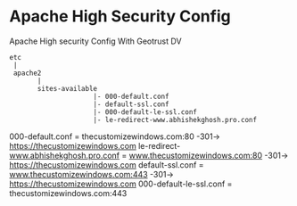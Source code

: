 # Apache High Security Config

Apache High security Config With Geotrust DV

````
etc
 |
 apache2
       |
       sites-available
                     |- 000-default.conf
                     |- default-ssl.conf
                     |- 000-default-le-ssl.conf
                     |- le-redirect-www.abhishekghosh.pro.conf

````

000-default.conf = thecustomizewindows.com:80 -301-> https://thecustomizewindows.com
le-redirect-www.abhishekghosh.pro.conf = www.thecustomizewindows.com:80 -301-> https://thecustomizewindows.com
default-ssl.conf = www.thecustomizewindows.com:443 -301-> https://thecustomizewindows.com
000-default-le-ssl.conf = thecustomizewindows.com:443


